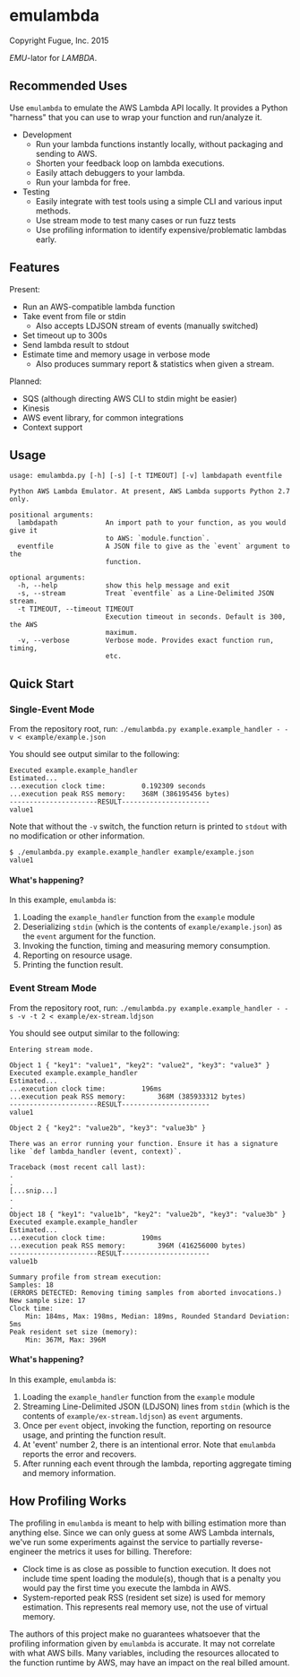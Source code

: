 # emulambda
Copyright Fugue, Inc. 2015

_EMU_-lator for _LAMBDA_.

## Recommended Uses
Use `emulambda` to emulate the AWS Lambda API locally. It provides a Python "harness" that you can use to wrap your
function and run/analyze it.

  - Development
    - Run your lambda functions instantly locally, without packaging and sending to AWS.
    - Shorten your feedback loop on lambda executions.
    - Easily attach debuggers to your lambda.
    - Run your lambda for free.
  - Testing
    - Easily integrate with test tools using a simple CLI and various input methods.
    - Use stream mode to test many cases or run fuzz tests
    - Use profiling information to identify expensive/problematic lambdas early.


## Features
Present:
  - Run an AWS-compatible lambda function
  - Take event from file or stdin
    - Also accepts LDJSON stream of events (manually switched)
  - Set timeout up to 300s
  - Send lambda result to stdout
  - Estimate time and memory usage in verbose mode
    - Also produces summary report & statistics when given a stream.


Planned:
  - SQS (although directing AWS CLI to stdin might be easier)
  - Kinesis
  - AWS event library, for common integrations
  - Context support

## Usage

```
usage: emulambda.py [-h] [-s] [-t TIMEOUT] [-v] lambdapath eventfile

Python AWS Lambda Emulator. At present, AWS Lambda supports Python 2.7 only.

positional arguments:
  lambdapath            An import path to your function, as you would give it
                        to AWS: `module.function`.
  eventfile             A JSON file to give as the `event` argument to the
                        function.

optional arguments:
  -h, --help            show this help message and exit
  -s, --stream          Treat `eventfile` as a Line-Delimited JSON stream.
  -t TIMEOUT, --timeout TIMEOUT
                        Execution timeout in seconds. Default is 300, the AWS
                        maximum.
  -v, --verbose         Verbose mode. Provides exact function run, timing,
                        etc.
```

## Quick Start

### Single-Event Mode

From the repository root, run:
`./emulambda.py example.example_handler - -v < example/example.json`

You should see output similar to the following:
```
Executed example.example_handler
Estimated...
...execution clock time:		 0.192309 seconds
...execution peak RSS memory:	 368M (386195456 bytes)
----------------------RESULT----------------------
value1
```

Note that without the `-v` switch, the function return is printed to `stdout`
with no modification or other information.

```
$ ./emulambda.py example.example_handler example/example.json
value1
```

#### What's happening?

In this example, `emulambda` is:
  1. Loading the `example_handler` function from the `example` module
  1. Deserializing `stdin` (which is the contents of `example/example.json`) as the `event` argument for the function.
  1. Invoking the function, timing and measuring memory consumption.
  1. Reporting on resource usage.
  1. Printing the function result.

### Event Stream Mode

From the repository root, run:
`./emulambda.py example.example_handler - -s -v -t 2 < example/ex-stream.ldjson`

You should see output similar to the following:
```
Entering stream mode.

Object 1 { "key1": "value1", "key2": "value2", "key3": "value3" }
Executed example.example_handler
Estimated...
...execution clock time:		 196ms
...execution peak RSS memory:		 368M (385933312 bytes)
----------------------RESULT----------------------
value1

Object 2 { "key2": "value2b", "key3": "value3b" }

There was an error running your function. Ensure it has a signature like `def lambda_handler (event, context)`.

Traceback (most recent call last):
.
.
[...snip...]
.
.
Object 18 { "key1": "value1b", "key2": "value2b", "key3": "value3b" }
Executed example.example_handler
Estimated...
...execution clock time:		 190ms
...execution peak RSS memory:		 396M (416256000 bytes)
----------------------RESULT----------------------
value1b

Summary profile from stream execution:
Samples: 18
(ERRORS DETECTED: Removing timing samples from aborted invocations.)
New sample size: 17
Clock time:
	Min: 184ms, Max: 198ms, Median: 189ms, Rounded Standard Deviation: 5ms
Peak resident set size (memory):
	Min: 367M, Max: 396M
```

#### What's happening?

In this example, `emulambda` is:
  1. Loading the `example_handler` function from the `example` module
  1. Streaming Line-Delimited JSON (LDJSON) lines from `stdin` (which is the
  contents of `example/ex-stream.ldjson`) as `event` arguments.
  1. Once per `event` object, invoking the function, reporting on resource usage, and printing the function
  result.
  1. At 'event' number 2, there is an intentional error. Note that `emulambda`
  reports the error and recovers.
  1. After running each event through the lambda, reporting aggregate timing and
  memory information.

## How Profiling Works

The profiling in `emulambda` is meant to help with billing estimation more than
anything else. Since we can only guess at some AWS Lambda internals, we've run
some experiments against the service to partially reverse-engineer the metrics it
uses for billing. Therefore:
  * Clock time is as close as possible to function execution. It does not include
  time spent loading the module(s), though that is a penalty you would pay the
  first time you execute the lambda in AWS.
  * System-reported peak RSS (resident set size) is used for memory estimation.
  This represents real memory use, not the use of virtual memory.

The authors of this project make no guarantees whatsoever that the profiling
information given by `emulambda` is accurate. It may not correlate with what AWS bills.
Many variables, including the resources allocated to the function runtime by AWS,
may have an impact on the real billed amount.